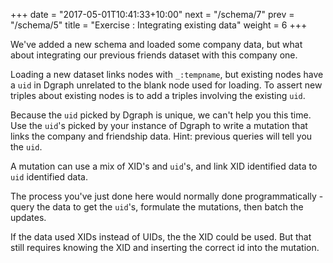 +++
date = "2017-05-01T10:41:33+10:00"
next = "/schema/7"
prev = "/schema/5"
title = "Exercise : Integrating existing data"
weight = 6
+++

We've added a new schema and loaded some company data, but what about
integrating our previous friends dataset with this company one.

Loading a new dataset links nodes with `_:tempname`, but existing
nodes have a `uid` in Dgraph unrelated to the blank node used for
loading.  To assert new triples about existing
nodes is to add a triples involving the existing `uid`.

Because the `uid` picked by Dgraph is unique, we can't help you this
time.  Use the `uid`'s picked by your instance of Dgraph to  write a mutation that links the company and
friendship data.  Hint: previous queries will tell you the `uid`.

A mutation can use a mix of XID's and `uid`'s, and link XID identified
data to `uid` identified data.

The process you've just done here would normally done
programmatically - query the data to get the `uid`'s, formulate the
mutations, then batch  the updates.

If the data used XIDs instead of UIDs, the the XID could be used.  But that still requires knowing the XID and inserting the correct id into the mutation.
